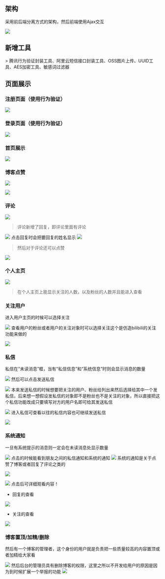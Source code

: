 ## 架构

采用前后端分离方式的架构，然后前端使用Ajax交互

![](https://sontan-big-file.oss-cn-shenzhen.aliyuncs.com/blog/image/37cdf1f9089b4d82a1d714f876548ea0.png) 

## 新增工具

&gt;  腾讯行为验证封装工具、阿里云短信接口封装工具、OSS图片上传、UUID工具、AES加密工具、敏感词过滤器


## 页面展示
### 注册页面（使用行为验证）

![](https://sontan-big-file.oss-cn-shenzhen.aliyuncs.com/blog/image/11776af88ba840159362d02dbdbff794.png) 

### 登录页面（使用行为验证）



![](https://sontan-big-file.oss-cn-shenzhen.aliyuncs.com/blog/image/3d668f97dea148ff8b920534580e60f6.png) 

### 首页展示

![](https://sontan-big-file.oss-cn-shenzhen.aliyuncs.com/blog/image/681d2e87334b4feba0f35c1e09d32500.png) 

### 博客点赞

![](https://sontan-big-file.oss-cn-shenzhen.aliyuncs.com/blog/image/ecfeaf31f9da49a8a3837ae4f0f03ac4.png) 

![](https://sontan-big-file.oss-cn-shenzhen.aliyuncs.com/blog/image/d79df92a98c7456c9bd0af3498ef91a9.png) 
### 评论

![](https://sontan-big-file.oss-cn-shenzhen.aliyuncs.com/blog/image/96ad9217fb0b4814a20d392dc03e02d9.png) 

> 评论新增了回复，即评论里面有评论


![](https://sontan-big-file.oss-cn-shenzhen.aliyuncs.com/blog/image/4d09be5f64ed4ec79003443a9845025e.png) 
点击回复时会把要回复的姓名显示
![](https://sontan-big-file.oss-cn-shenzhen.aliyuncs.com/blog/image/6fbfe01ce7094727ba5b7632dfb4339e.png) 
> 然后对于评论还可以点赞

![](https://sontan-big-file.oss-cn-shenzhen.aliyuncs.com/blog/image/eae94c46e36d4a75be25c4daff6f9538.png) 

### 个人主页

![](https://sontan-big-file.oss-cn-shenzhen.aliyuncs.com/blog/image/16d0f79d45aa457e8c8f8e27eaaf8ddd.png) 

> 在个人主页上能显示关注的人数，以及粉丝的人数并且能进入查看

### 关注用户
进入用户主页的时候可以选择关注

![](https://sontan-big-file.oss-cn-shenzhen.aliyuncs.com/blog/image/9debeb9c21144a3f8d94c00848d411ca.png) 
查看用户的粉丝或者用户的关注对象时可以选择关注这个是仿造bilibili的关注功能来做的

![](https://sontan-big-file.oss-cn-shenzhen.aliyuncs.com/blog/image/3a8c5e021c7b492f97278316ca8149e3.png) 

### 私信
私信在“未读消息”框，当有“私信信息”和“系统信息”时则会显示消息的数量

![](https://sontan-big-file.oss-cn-shenzhen.aliyuncs.com/blog/image/d58ff1bc6f6a461ebbff8cdf95b3ce0f.png) 
然后可以点击发送私信

![](https://sontan-big-file.oss-cn-shenzhen.aliyuncs.com/blog/image/4e9be8bf925f4a2ba5fe6e60440e4681.png) 
本来发送私信的时候想要把关注的用户、粉丝给列出来然后选择给其中一个发私信，后来想一想假设发私信的对象即不是粉丝也不是关注的对象，所以直接把这个私信功能改成只要填写对方的用户名即可给其发送私信

![](https://sontan-big-file.oss-cn-shenzhen.aliyuncs.com/blog/image/b27ee067e5194a5fb6e7432bdfc593ec.png) 
进入私信可查看以往的私信内容也可继续发送私信

![](https://sontan-big-file.oss-cn-shenzhen.aliyuncs.com/blog/image/948f5e8791534422a96718e4c6fd1162.png) 

### 系统通知
一旦有系统提示的消息则一定会在未读消息处显示数量

![](https://sontan-big-file.oss-cn-shenzhen.aliyuncs.com/blog/image/e0776bf3209e4e09a9f9b645fd41e6fa.png) 
点击的时候能看到朋友之间的私信通知和系统的通知
![](https://sontan-big-file.oss-cn-shenzhen.aliyuncs.com/blog/image/aad990c7756c4549a9530bd85daff9ac.png) 
系统的通知是关于点赞了博客或者回复了评论之类的

![](https://sontan-big-file.oss-cn-shenzhen.aliyuncs.com/blog/image/47c79fe19b424017b2d8d2cab6727709.png) 

![](https://sontan-big-file.oss-cn-shenzhen.aliyuncs.com/blog/image/ba61f2f6ff7444b9a73da6d0e9973509.png) 
点击后可详细观看内容！
* 回复的查看


![](https://sontan-big-file.oss-cn-shenzhen.aliyuncs.com/blog/image/5bf28e3d77d04802ba767a13a5ffa0bd.png) 

* 关注的查看


![](https://sontan-big-file.oss-cn-shenzhen.aliyuncs.com/blog/image/2d5f8983bbc34af79b6b197b8ba59fa9.png) 


### 博客置顶/加精/删除
然后有一个博客的管理者，这个身份的用户就是负责把一些质量较高的内容置顶或者加精给大家看

![](https://sontan-big-file.oss-cn-shenzhen.aliyuncs.com/blog/image/a14257142dc44fab86a6c3961fd60869.png) 
然后后台的管理员具有删除博客的权限，这里之所以不开发给用户的原因是因为到时候扩展一个举报的功能
![](https://sontan-big-file.oss-cn-shenzhen.aliyuncs.com/blog/image/79237bca73134a1b9a11bfe35643befc.png) 


